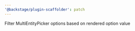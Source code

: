 ```yaml
---
'@backstage/plugin-scaffolder': patch
---
```


Filter MultiEntityPicker options based on rendered option value
